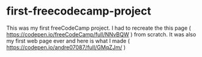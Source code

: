 # first-freecodecamp-project
This was my first freeCodeCamp project. I had to recreate the this page ( https://codepen.io/freeCodeCamp/full/NNvBQW ) from scratch.
It was also my first web page ever and here is what I made ( https://codepen.io/andre07087/full/GMqZJm/ )
